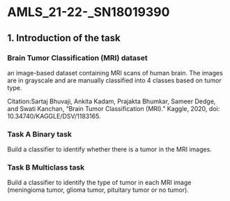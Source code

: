 # AMLS_21-22-_SN18019390

## 1. Introduction of the task

### Brain Tumor Classification (MRI) dataset
an image-based dataset containing MRI scans of human brain. The images are in grayscale and are manually classified into 4 classes based on tumor type.  

Citation:Sartaj Bhuvaji, Ankita Kadam, Prajakta Bhumkar, Sameer Dedge, and Swati Kanchan, “Brain Tumor Classification (MRI).” Kaggle, 2020, doi: 10.34740/KAGGLE/DSV/1183165.
### Task A Binary task
Build a classifier to identify whether there is a tumor in the MRI images.
### Task B Multiclass task
Build a classifier to identify the type of tumor in each MRI image (meningioma tumor, glioma tumor, pituitary tumor or no tumor).
